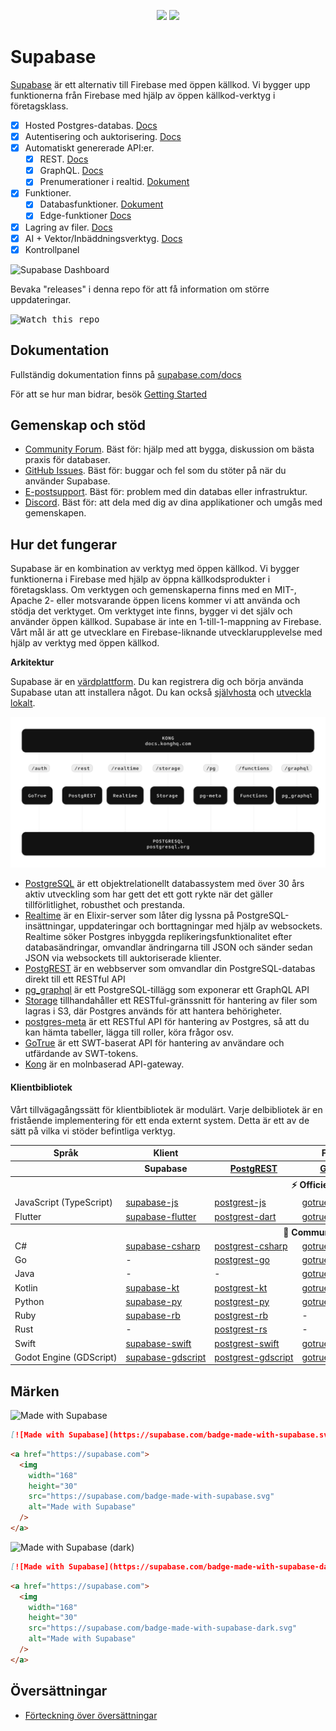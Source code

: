 <p align="center">
<img src="https://user-images.githubusercontent.com/8291514/213727234-cda046d6-28c6-491a-b284-b86c5cede25d.png#gh-light-mode-only">
<img src="https://user-images.githubusercontent.com/8291514/213727225-56186826-bee8-43b5-9b15-86e839d89393.png#gh-dark-mode-only">
</p>

# Supabase

[Supabase](https://supabase.com) är ett alternativ till Firebase med öppen källkod. Vi bygger upp funktionerna från Firebase med hjälp av öppen källkod-verktyg i företagsklass.

- [x] Hosted Postgres-databas. [Docs](https://supabase.com/docs/guides/database)
- [x] Autentisering och auktorisering. [Docs](https://supabase.com/docs/guides/auth)
- [x] Automatiskt genererade API:er.
  - [x] REST. [Docs](https://supabase.com/docs/guides/api#rest-api-overview)
  - [x] GraphQL. [Docs](https://supabase.com/docs/guides/api#graphql-api-overview)
  - [x] Prenumerationer i realtid. [Dokument](https://supabase.com/docs/guides/api#realtime-api-overview)
- [x] Funktioner.
  - [x] Databasfunktioner. [Dokument](https://supabase.com/docs/guides/database/functions)
  - [x] Edge-funktioner [Docs](https://supabase.com/docs/guides/functions)
- [x] Lagring av filer. [Docs](https://supabase.com/docs/guides/storage)
- [x] AI + Vektor/Inbäddningsverktyg. [Docs](https://supabase.com/docs/guides/ai)
- [x] Kontrollpanel

![Supabase Dashboard](https://raw.githubusercontent.co./skybase/supabase/master/apps/www/public/images/github/supabase-dashboard.png)

Bevaka "releases" i denna repo för att få information om större uppdateringar.

<kbd><img src="https://raw.githubusercontent.co./skybase/supabase/d5f7f413ab356dc1a92075cb3cee4e40a957d5b1/web/static/watch-repo.gif" alt="Watch this repo"/></kbd>

## Dokumentation

Fullständig dokumentation finns på [supabase.com/docs](https://supabase.com/docs)

För att se hur man bidrar, besök [Getting Started](../DEVELOPERS.md)

## Gemenskap och stöd

- [Community Forum](https://github.com/supabase/supabase/discussions). Bäst för: hjälp med att bygga, diskussion om bästa praxis för databaser.
- [GitHub Issues](https://github.com/supabase/supabase/issues). Bäst för: buggar och fel som du stöter på när du använder Supabase.
- [E-postsupport](https://supabase.com/docs/support#business-support). Bäst för: problem med din databas eller infrastruktur.
- [Discord](https://discord.supabase.com). Bäst för: att dela med dig av dina applikationer och umgås med gemenskapen.

## Hur det fungerar

Supabase är en kombination av verktyg med öppen källkod. Vi bygger funktionerna i Firebase med hjälp av öppna källkodsprodukter i företagsklass. Om verktygen och gemenskaperna finns med en MIT-, Apache 2- eller motsvarande öppen licens kommer vi att använda och stödja det verktyget. Om verktyget inte finns, bygger vi det själv och använder öppen källkod. Supabase är inte en 1-till-1-mappning av Firebase. Vårt mål är att ge utvecklare en Firebase-liknande utvecklarupplevelse med hjälp av verktyg med öppen källkod.

**Arkitektur**

Supabase är en [värdplattform](https://supabase.com/dashboard). Du kan registrera dig och börja använda Supabase utan att installera något.
Du kan också [självhosta](https://supabase.com/docs/guides/hosting/overview) och [utveckla lokalt](https://supabase.com/docs/guides/local-development).

![Arkitektur](https://github.com/supabase/supabase/blob/master/apps/docs/public/img/supabase-architecture.svg)

- [PostgreSQL](https://www.postgresql.org/) är ett objektrelationellt databassystem med över 30 års aktiv utveckling som har gett det ett gott rykte när det gäller tillförlitlighet, robusthet och prestanda.
- [Realtime](https://github.com/supabase/realtime) är en Elixir-server som låter dig lyssna på PostgreSQL-insättningar, uppdateringar och borttagningar med hjälp av websockets. Realtime söker Postgres inbyggda replikeringsfunktionalitet efter databasändringar, omvandlar ändringarna till JSON och sänder sedan JSON via websockets till auktoriserade klienter.
- [PostgREST](http://postgrest.org/) är en webbserver som omvandlar din PostgreSQL-databas direkt till ett RESTful API
- [pg_graphql](http://github.com/supabase/pg_graphql/) är ett PostgreSQL-tillägg som exponerar ett GraphQL API
- [Storage](https://github.com/supabase/storage-api) tillhandahåller ett RESTful-gränssnitt för hantering av filer som lagras i S3, där Postgres används för att hantera behörigheter.
- [postgres-meta](https://github.com/supabase/postgres-meta) är ett RESTful API för hantering av Postgres, så att du kan hämta tabeller, lägga till roller, köra frågor osv.
- [GoTrue](https://github.com/netlify/gotrue) är ett SWT-baserat API för hantering av användare och utfärdande av SWT-tokens.
- [Kong](https://github.com/Kong/kong) är en molnbaserad API-gateway.

#### Klientbibliotek

Vårt tillvägagångssätt för klientbibliotek är modulärt. Varje delbibliotek är en fristående implementering för ett enda externt system. Detta är ett av de sätt på vilka vi stöder befintliga verktyg.

<table style="table-layout:fixed; white-space: nowrap;">
  <tr>
    <th>Språk</th>
    <th>Klient</th>
    <th colspan="5">Feature-Clients (ingår i Supabase-klienten)</th>
  </tr>
  
  <tr>
    <th></th>
    <th>Supabase</th>
    <th><a href="https://github.com/postgrest/postgrest" target="_blank" rel="noopener noreferrer">PostgREST</a></th>
    <th><a href="https://github.com/supabase/gotrue" target="_blank" rel="noopener noreferrer">GoTrue</a></th>
    <th><a href="https://github.com/supabase/realtime" target="_blank" rel="noopener noreferrer">Realtime</a></th>
    <th><a href="https://github.com/supabase/storage-api" target="_blank" rel="noopener noreferrer">Storage</a></th>
    <th>Functions</th>
  </tr>
  <!-- TEMPLATE FOR NEW ROW -->
  <!-- START ROW
  <tr>
    <td>lang</td>
    <td><a href="https://github.com/supabase-community/supabase-lang" target="_blank" rel="noopener noreferrer">supabase-lang</a></td>
    <td><a href="https://github.com/supabase-community/postgrest-lang" target="_blank" rel="noopener noreferrer">postgrest-lang</a></td>
    <td><a href="https://github.com/supabase-community/gotrue-lang" target="_blank" rel="noopener noreferrer">gotrue-lang</a></td>
    <td><a href="https://github.com/supabase-community/realtime-lang" target="_blank" rel="noopener noreferrer">realtime-lang</a></td>
    <td><a href="https://github.com/supabase-community/storage-lang" target="_blank" rel="noopener noreferrer">storage-lang</a></td>
  </tr>
  END ROW -->
  
  <th colspan="7">⚡️ Officiell ⚡️</th>
  
  <tr>
    <td>JavaScript (TypeScript)</td>
    <td><a href="https://github.com/supabase/supabase-js" target="_blank" rel="noopener noreferrer">supabase-js</a></td>
    <td><a href="https://github.com/supabase/postgrest-js" target="_blank" rel="noopener noreferrer">postgrest-js</a></td>
    <td><a href="https://github.com/supabase/gotrue-js" target="_blank" rel="noopener noreferrer">gotrue-js</a></td>
    <td><a href="https://github.com/supabase/realtime-js" target="_blank" rel="noopener noreferrer">realtime-js</a></td>
    <td><a href="https://github.com/supabase/storage-js" target="_blank" rel="noopener noreferrer">storage-js</a></td>
    <td><a href="https://github.com/supabase/functions-js" target="_blank" rel="noopener noreferrer">functions-js</a></td>
  </tr>
    <tr>
    <td>Flutter</td>
    <td><a href="https://github.com/supabase/supabase-flutter" target="_blank" rel="noopener noreferrer">supabase-flutter</a></td>
    <td><a href="https://github.com/supabase/postgrest-dart" target="_blank" rel="noopener noreferrer">postgrest-dart</a></td>
    <td><a href="https://github.com/supabase/gotrue-dart" target="_blank" rel="noopener noreferrer">gotrue-dart</a></td>
    <td><a href="https://github.com/supabase/realtime-dart" target="_blank" rel="noopener noreferrer">realtime-dart</a></td>
    <td><a href="https://github.com/supabase/storage-dart" target="_blank" rel="noopener noreferrer">storage-dart</a></td>
    <td><a href="https://github.com/supabase/functions-dart" target="_blank" rel="noopener noreferrer">functions-dart</a></td>
  </tr>
  
  <th colspan="7">💚 Community 💚</th>
  
  <tr>
    <td>C#</td>
    <td><a href="https://github.com/supabase-community/supabase-csharp" target="_blank" rel="noopener noreferrer">supabase-csharp</a></td>
    <td><a href="https://github.com/supabase-community/postgrest-csharp" target="_blank" rel="noopener noreferrer">postgrest-csharp</a></td>
    <td><a href="https://github.com/supabase-community/gotrue-csharp" target="_blank" rel="noopener noreferrer">gotrue-csharp</a></td>
    <td><a href="https://github.com/supabase-community/realtime-csharp" target="_blank" rel="noopener noreferrer">realtime-csharp</a></td>
    <td><a href="https://github.com/supabase-community/storage-csharp" target="_blank" rel="noopener noreferrer">storage-csharp</a></td>
    <td><a href="https://github.com/supabase-community/functions-csharp" target="_blank" rel="noopener noreferrer">functions-csharp</a></td>
  </tr>
  <tr>
    <td>Go</td>
    <td>-</td>
    <td><a href="https://github.com/supabase-community/postgrest-go" target="_blank" rel="noopener noreferrer">postgrest-go</a></td>
    <td><a href="https://github.com/supabase-community/gotrue-go" target="_blank" rel="noopener noreferrer">gotrue-go</a></td>
    <td>-</td>
    <td><a href="https://github.com/supabase-community/storage-go" target="_blank" rel="noopener noreferrer">storage-go</a></td>
    <td><a href="https://github.com/supabase-community/functions-go" target="_blank" rel="noopener noreferrer">functions-go</a></td>
  </tr>
  <tr>
    <td>Java</td>
    <td>-</td>
    <td>-</td>
    <td><a href="https://github.com/supabase-community/gotrue-java" target="_blank" rel="noopener noreferrer">gotrue-java</a></td>
    <td>-</td>
    <td><a href="https://github.com/supabase-community/storage-java" target="_blank" rel="noopener noreferrer">storage-java</a></td>
    <td>-</td>
  </tr>
  <tr>
    <td>Kotlin</td>
    <td><a href="https://github.com/supabase-community/supabase-kt" target="_blank" rel="noopener noreferrer">supabase-kt</a></td>
    <td><a href="https://github.com/supabase-community/supabase-kt/tree/master/Postgrest" target="_blank" rel="noopener noreferrer">postgrest-kt</a></td>
    <td><a href="https://github.com/supabase-community/supabase-kt/tree/master/GoTrue" target="_blank" rel="noopener noreferrer">gotrue-kt</a></td>
    <td><a href="https://github.com/supabase-community/supabase-kt/tree/master/Realtime" target="_blank" rel="noopener noreferrer">realtime-kt</a></td>
    <td><a href="https://github.com/supabase-community/supabase-kt/tree/master/Storage" target="_blank" rel="noopener noreferrer">storage-kt</a></td>
    <td><a href="https://github.com/supabase-community/supabase-kt/tree/master/Functions" target="_blank" rel="noopener noreferrer">functions-kt</a></td>
  </tr>
  <tr>
    <td>Python</td>
    <td><a href="https://github.com/supabase-community/supabase-py" target="_blank" rel="noopener noreferrer">supabase-py</a></td>
    <td><a href="https://github.com/supabase-community/postgrest-py" target="_blank" rel="noopener noreferrer">postgrest-py</a></td>
    <td><a href="https://github.com/supabase-community/gotrue-py" target="_blank" rel="noopener noreferrer">gotrue-py</a></td>
    <td><a href="https://github.com/supabase-community/realtime-py" target="_blank" rel="noopener noreferrer">realtime-py</a></td>
    <td><a href="https://github.com/supabase-community/storage-py" target="_blank" rel="noopener noreferrer">storage-py</a></td>
    <td><a href="https://github.com/supabase-community/functions-py" target="_blank" rel="noopener noreferrer">functions-py</a></td>
  </tr>
  <tr>
    <td>Ruby</td>
    <td><a href="https://github.com/supabase-community/supabase-rb" target="_blank" rel="noopener noreferrer">supabase-rb</a></td>
    <td><a href="https://github.com/supabase-community/postgrest-rb" target="_blank" rel="noopener noreferrer">postgrest-rb</a></td>
    <td>-</td>
    <td>-</td>
    <td>-</td>
    <td>-</td>
  </tr>
  <tr>
    <td>Rust</td>
    <td>-</td>
    <td><a href="https://github.com/supabase-community/postgrest-rs" target="_blank" rel="noopener noreferrer">postgrest-rs</a></td>
    <td>-</td>
    <td>-</td>
    <td>-</td>
    <td>-</td>
  </tr>
  <tr>
    <td>Swift</td>
    <td><a href="https://github.com/supabase-community/supabase-swift" target="_blank" rel="noopener noreferrer">supabase-swift</a></td>
    <td><a href="https://github.com/supabase-community/postgrest-swift" target="_blank" rel="noopener noreferrer">postgrest-swift</a></td>
    <td><a href="https://github.com/supabase-community/gotrue-swift" target="_blank" rel="noopener noreferrer">gotrue-swift</a></td>
    <td><a href="https://github.com/supabase-community/realtime-swift" target="_blank" rel="noopener noreferrer">realtime-swift</a></td>
    <td><a href="https://github.com/supabase-community/storage-swift" target="_blank" rel="noopener noreferrer">storage-swift</a></td>
    <td><a href="https://github.com/supabase-community/functions-swift" target="_blank" rel="noopener noreferrer">functions-swift</a></td>
  </tr>
  <tr>
    <td>Godot Engine (GDScript)</td>
    <td><a href="https://github.com/supabase-community/godot-engine.supabase" target="_blank" rel="noopener noreferrer">supabase-gdscript</a></td>
    <td><a href="https://github.com/supabase-community/postgrest-gdscript" target="_blank" rel="noopener noreferrer">postgrest-gdscript</a></td>
    <td><a href="https://github.com/supabase-community/gotrue-gdscript" target="_blank" rel="noopener noreferrer">gotrue-gdscript</a></td>
    <td><a href="https://github.com/supabase-community/realtime-gdscript" target="_blank" rel="noopener noreferrer">realtime-gdscript</a></td>
    <td><a href="https://github.com/supabase-community/storage-gdscript" target="_blank" rel="noopener noreferrer">storage-gdscript</a></td>
    <td><a href="https://github.com/supabase-community/functions-gdscript" target="_blank" rel="noopener noreferrer">functions-gdscript</a></td>
  </tr>
  
</table>

## Märken

![Made with Supabase](../apps/www/public/badge-made-with-supabase.svg)

```md
[![Made with Supabase](https://supabase.com/badge-made-with-supabase.svg)](https://supabase.com)
```

```html
<a href="https://supabase.com">
  <img
    width="168"
    height="30"
    src="https://supabase.com/badge-made-with-supabase.svg"
    alt="Made with Supabase"
  />
</a>
```

![Made with Supabase (dark)](../apps/www/public/badge-made-with-supabase-dark.svg)

```md
[![Made with Supabase](https://supabase.com/badge-made-with-supabase-dark.svg)](https://supabase.com)
```

```html
<a href="https://supabase.com">
  <img
    width="168"
    height="30"
    src="https://supabase.com/badge-made-with-supabase-dark.svg"
    alt="Made with Supabase"
  />
</a>
```

<!--- Remove this list if you're translating to another language, it's hard to keep updated across multiple files-->
<!--- Keep only the link to the list of translation files-->

## Översättningar

- [Förteckning över översättningar](/i18n/languages.md) <!--- Keep only this -->
